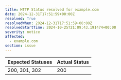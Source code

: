 ```yaml
---
title: HTTP Status resolved for example.com
date: 2024-12-31T17:51:59+00:00Z
resolved: True
resolvedWhen: 2024-12-31T17:51:59+00:00Z
resolvedStartTime: 2024-10-25T21:09:43.191474+00:00
severity: notice
affected:
  - example.com
section: issue
---
```


| Expected Statuses | Actual Status  |
|-------------------|----------------|
| 200, 301, 302 | 200 |
